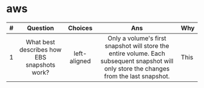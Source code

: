 # aws

|#| Question | Choices | Ans | Why |
|----------|:----------:|:-------------:|:------:|------|
|1| What best describes how EBS snapshots work? |left-aligned |Only a volume's first snapshot will store the entire volume. Each subsequent snapshot will only store the changes from the last snapshot. | This |
